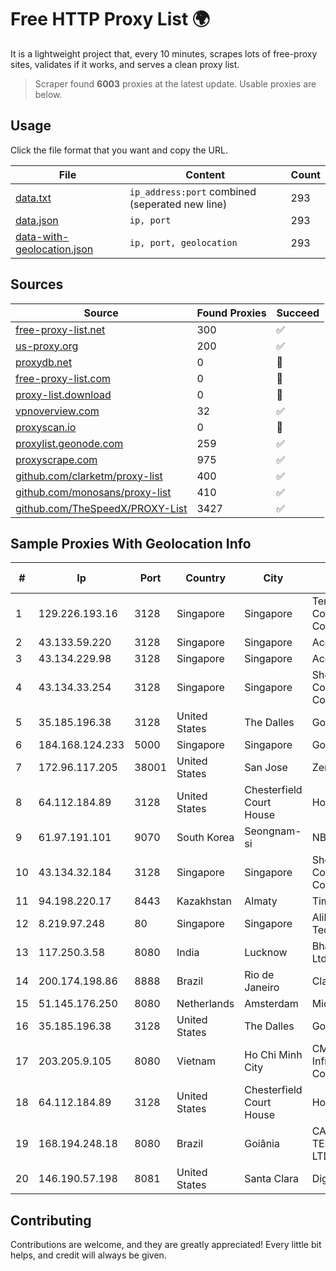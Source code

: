 
# Free HTTP Proxy List 🌍

It is a lightweight project that, every 10 minutes, scrapes lots of free-proxy sites, validates if it works, and serves a clean proxy list.


> Scraper found **6003** proxies at the latest update. Usable proxies are below.

## Usage

Click the file format that you want and copy the URL.


|File|Content|Count|
|----|-------|-----|
|[data.txt](https://raw.githubusercontent.com/themiralay/Proxy-List-World/master/data.txt)|`ip_address:port` combined (seperated new line)|293|
|[data.json](https://raw.githubusercontent.com/themiralay/Proxy-List-World/master/data.json)|`ip, port`|293|
|[data-with-geolocation.json](https://raw.githubusercontent.com/themiralay/Proxy-List-World/master/data-with-geolocation.json)|`ip, port, geolocation`|293|

## Sources

|Source|Found Proxies|Succeed|
|------|-------------|-------|
|[free-proxy-list.net](https://free-proxy-list.net)|300|✅|
|[us-proxy.org](https://www.us-proxy.org)|200|✅|
|[proxydb.net](http://proxydb.net)|0|🚫|
|[free-proxy-list.com](https://free-proxy-list.com/?page=&port=&type%5B%5D=http&type%5B%5D=https&up_time=0&search=Search)|0|🚫|
|[proxy-list.download](https://www.proxy-list.download/HTTP)|0|🚫|
|[vpnoverview.com](https://vpnoverview.com/privacy/anonymous-browsing/free-proxy-servers)|32|✅|
|[proxyscan.io](https://www.proxyscan.io)|0|🚫|
|[proxylist.geonode.com](https://proxylist.geonode.com/api/proxy-list?limit=300&page=1&sort_by=lastChecked&sort_type=desc&protocols=http,https)|259|✅|
|[proxyscrape.com](https://api.proxyscrape.com/v2/?request=displayproxies&protocol=http&timeout=10000&country=all&ssl=all&anonymity=all)|975|✅|
|[github.com/clarketm/proxy-list](https://raw.githubusercontent.com/clarketm/proxy-list/master/proxy-list-raw.txt)|400|✅|
|[github.com/monosans/proxy-list](https://raw.githubusercontent.com/monosans/proxy-list/main/proxies/http.txt)|410|✅|
|[github.com/TheSpeedX/PROXY-List](https://raw.githubusercontent.com/TheSpeedX/PROXY-List/master/http.txt)|3427|✅|


## Sample Proxies With Geolocation Info

|#|Ip|Port|Country|City|Internet Service Provider|
|-|--|----|-------|----|-------------------------|
|1|129.226.193.16|3128|Singapore|Singapore|Tencent Cloud Computing (Beijing) Co|
|2|43.133.59.220|3128|Singapore|Singapore|Aceville Pte.ltd|
|3|43.134.229.98|3128|Singapore|Singapore|Aceville Pte.ltd|
|4|43.134.33.254|3128|Singapore|Singapore|Shenzhen Tencent Computer Systems Company Limited|
|5|35.185.196.38|3128|United States|The Dalles|Google LLC|
|6|184.168.124.233|5000|Singapore|Singapore|GoDaddy.com, LLC|
|7|172.96.117.205|38001|United States|San Jose|Zenlayer Inc|
|8|64.112.184.89|3128|United States|Chesterfield Court House|Hosted Backbone|
|9|61.97.191.101|9070|South Korea|Seongnam-si|NBP|
|10|43.134.32.184|3128|Singapore|Singapore|Shenzhen Tencent Computer Systems Company Limited|
|11|94.198.220.17|8443|Kazakhstan|Almaty|TimeWeb Ltd.|
|12|8.219.97.248|80|Singapore|Singapore|Alibaba (US) Technology Co., Ltd.|
|13|117.250.3.58|8080|India|Lucknow|Bharat Sanchar Nigam Ltd|
|14|200.174.198.86|8888|Brazil|Rio de Janeiro|Claro S.A|
|15|51.145.176.250|8080|Netherlands|Amsterdam|Microsoft Corporation|
|16|35.185.196.38|3128|United States|The Dalles|Google LLC|
|17|203.205.9.105|8080|Vietnam|Ho Chi Minh City|CMC Telecom Infrastructure Company|
|18|64.112.184.89|3128|United States|Chesterfield Court House|Hosted Backbone|
|19|168.194.248.18|8080|Brazil|Goiânia|CANAA TELECOMUNICAÇÕES LTDA - ME|
|20|146.190.57.198|8081|United States|Santa Clara|DigitalOcean, LLC|



## Contributing

Contributions are welcome, and they are greatly appreciated! Every
little bit helps, and credit will always be given.

